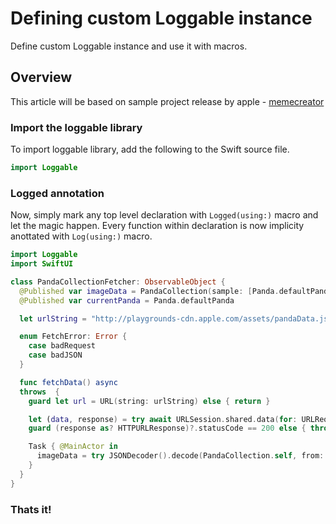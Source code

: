 # Defining custom Loggable instance

Define custom Loggable instance and use it with macros.

## Overview

This article will be based on sample project release by apple - [memecreator](https://developer.apple.com/tutorials/sample-apps/memecreator)

### Import the loggable library

To import loggable library, add the following to the Swift source file.
```swift
import Loggable
```

### Logged annotation

Now, simply mark any top level declaration with ``Logged(using:)`` macro and let the magic happen.
Every function within declaration is now implicity anottated with ``Log(using:)`` macro.
```swift
import Loggable
import SwiftUI

class PandaCollectionFetcher: ObservableObject {
  @Published var imageData = PandaCollection(sample: [Panda.defaultPanda])
  @Published var currentPanda = Panda.defaultPanda

  let urlString = "http://playgrounds-cdn.apple.com/assets/pandaData.json"

  enum FetchError: Error {
    case badRequest
    case badJSON
  }

  func fetchData() async
  throws  {
    guard let url = URL(string: urlString) else { return }

    let (data, response) = try await URLSession.shared.data(for: URLRequest(url: url))
    guard (response as? HTTPURLResponse)?.statusCode == 200 else { throw FetchError.badRequest }

    Task { @MainActor in
      imageData = try JSONDecoder().decode(PandaCollection.self, from: data)
    }
  }
}
```

### Thats it!

